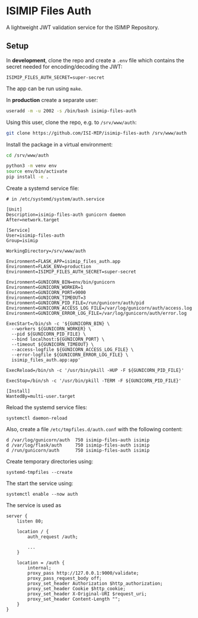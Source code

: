 ISIMIP Files Auth
=================

A lightweight JWT validation service for the ISIMIP Repository.


Setup
-----

In **development**, clone the repo and create a `.env` file which contains the secret needed for encoding/decoding the JWT:

```
ISIMIP_FILES_AUTH_SECRET=super-secret
```

The app can be run using `make`.

In **production** create a separate user:

```bash
useradd -m -u 2002 -s /bin/bash isimip-files-auth
```

Using this user, clone the repo, e.g. to `/srv/www/auth`:

```bash
git clone https://github.com/ISI-MIP/isimip-files-auth /srv/www/auth
```

Install the package in a virtual environment:

```bash
cd /srv/www/auth

python3 -m venv env
source env/bin/activate
pip install -e .
```

Create a systemd service file:

```
# in /etc/systemd/system/auth.service

[Unit]
Description=isimip-files-auth gunicorn daemon
After=network.target

[Service]
User=isimip-files-auth
Group=isimip

WorkingDirectory=/srv/www/auth

Environment=FLASK_APP=isimip_files_auth.app
Environment=FLASK_ENV=production
Environment=ISIMIP_FILES_AUTH_SECRET=super-secret

Environment=GUNICORN_BIN=env/bin/gunicorn
Environment=GUNICORN_WORKER=1
Environment=GUNICORN_PORT=9000
Environment=GUNICORN_TIMEOUT=3
Environment=GUNICORN_PID_FILE=/run/gunicorn/auth/pid
Environment=GUNICORN_ACCESS_LOG_FILE=/var/log/gunicorn/auth/access.log
Environment=GUNICORN_ERROR_LOG_FILE=/var/log/gunicorn/auth/error.log

ExecStart=/bin/sh -c '${GUNICORN_BIN} \
  --workers ${GUNICORN_WORKER} \
  --pid ${GUNICORN_PID_FILE} \
  --bind localhost:${GUNICORN_PORT} \
  --timeout ${GUNICORN_TIMEOUT} \
  --access-logfile ${GUNICORN_ACCESS_LOG_FILE} \
  --error-logfile ${GUNICORN_ERROR_LOG_FILE} \
  isimip_files_auth.app:app'

ExecReload=/bin/sh -c '/usr/bin/pkill -HUP -F ${GUNICORN_PID_FILE}'

ExecStop=/bin/sh -c '/usr/bin/pkill -TERM -F ${GUNICORN_PID_FILE}'

[Install]
WantedBy=multi-user.target
```

Reload the systemd service files:

```
systemctl daemon-reload
```

Also, create a file `/etc/tmpfiles.d/auth.conf` with the following content:

```
d /var/log/gunicorn/auth  750 isimip-files-auth isimip
d /var/log/flask/auth     750 isimip-files-auth isimip
d /run/gunicorn/auth      750 isimip-files-auth isimip
```

Create temporary directories using:

```
systemd-tmpfiles --create
```

The start the service using:

```
systemctl enable --now auth
```

The service is used as

```
server {
    listen 80;

    location / {
        auth_request /auth;

        ...
    }

    location = /auth {
        internal;
        proxy_pass http://127.0.0.1:9000/validate;
        proxy_pass_request_body off;
        proxy_set_header Authorization $http_authorization;
        proxy_set_header Cookie $http_cookie;
        proxy_set_header X-Original-URI $request_uri;
        proxy_set_header Content-Length "";
    }
}
```
